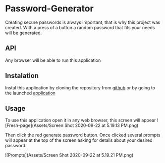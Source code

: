 # Password-Generator

Creating secure passwords is always important, that is why this project was created.  With a press of a button a random password that fits your needs will be generated.

## API

Any browser will be able to run this application

## Instalation

Instal this application by cloning the repository from [github](https://github.com/valadezMykel/Password-Generator)
or by going to the launched [application](https://valadezmykel.github.io/Password-Generator/)

## Usage

To use this application open it in any web browser, this screen will appear 
![Fresh-page](Assets/Screen Shot 2020-09-22 at 5.19.13 PM.png)

Then click the red generate password button.  Once clicked several prompts will appear at the top of the screen asking for details about your desired password.

![Prompts](Assets/Screen Shot 2020-09-22 at 5.19.21 PM.png)

